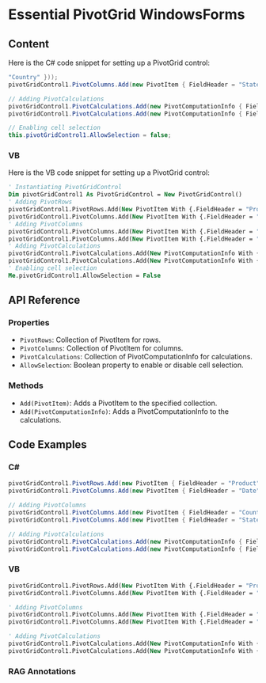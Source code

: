 <!--
source: image
domain: syncfusion-sdk
task: pdf-ocr-to-markdown
language: en (keep original; do not translate)
source_filename: page_031.jpeg
document_name: PivotGrid
page_number: 031
page_id: PivotGrid#page_031
product: Syncfusion Winforms
version: 11.4.0.26
timestamp: 2025-08-09T07:54:36Z
fidelity: lossless
-->

# Essential PivotGrid WindowsForms

## Content

Here is the C# code snippet for setting up a PivotGrid control:

```csharp
"Country" }));
pivotGridControl1.PivotColumns.Add(new PivotItem { FieldHeader = "State" });

// Adding PivotCalculations
pivotGridControl1.PivotCalculations.Add(new PivotComputationInfo { FieldName="Amount", Format="C"});
pivotGridControl1.PivotCalculations.Add(new PivotComputationInfo { FieldName = "Quantity", Format = "#,##0" });

// Enabling cell selection
this.pivotGridControl1.AllowSelection = false;
```

### VB

Here is the VB code snippet for setting up a PivotGrid control:

```vb
' Instantiating PivotGridControl
Dim pivotGridControl1 As PivotGridControl = New PivotGridControl()
' Adding PivotRows
pivotGridControl1.PivotRows.Add(New PivotItem With {.FieldHeader = "Product"})
pivotGridControl1.PivotColumns.Add(New PivotItem With {.FieldHeader = "Date"})
' Adding PivotColumns
pivotGridControl1.PivotColumns.Add(New PivotItem With {.FieldHeader = "Country"})
pivotGridControl1.PivotColumns.Add(New PivotItem With {.FieldHeader = "State"})
' Adding PivotCalculations
pivotGridControl1.PivotCalculations.Add(New PivotComputationInfo With {.FieldName="Amount", .Format="C"})
pivotGridControl1.PivotCalculations.Add(New PivotComputationInfo With {.FieldName = "Quantity", .Format = "#,##0"})
' Enabling cell selection
Me.pivotGridControl1.AllowSelection = False
```

## API Reference

### Properties
- `PivotRows`: Collection of PivotItem for rows.
- `PivotColumns`: Collection of PivotItem for columns.
- `PivotCalculations`: Collection of PivotComputationInfo for calculations.
- `AllowSelection`: Boolean property to enable or disable cell selection.

### Methods
- `Add(PivotItem)`: Adds a PivotItem to the specified collection.
- `Add(PivotComputationInfo)`: Adds a PivotComputationInfo to the calculations.

## Code Examples

### C#
```csharp
pivotGridControl1.PivotRows.Add(new PivotItem { FieldHeader = "Product" });
pivotGridControl1.PivotColumns.Add(new PivotItem { FieldHeader = "Date" });

// Adding PivotColumns
pivotGridControl1.PivotColumns.Add(new PivotItem { FieldHeader = "Country" });
pivotGridControl1.PivotColumns.Add(new PivotItem { FieldHeader = "State" });

// Adding PivotCalculations
pivotGridControl1.PivotCalculations.Add(new PivotComputationInfo { FieldName="Amount", Format="C" });
pivotGridControl1.PivotCalculations.Add(new PivotComputationInfo { FieldName = "Quantity", Format = "#,##0" });
```

### VB
```vb
pivotGridControl1.PivotRows.Add(New PivotItem With {.FieldHeader = "Product"})
pivotGridControl1.PivotColumns.Add(New PivotItem With {.FieldHeader = "Date"})

' Adding PivotColumns
pivotGridControl1.PivotColumns.Add(New PivotItem With {.FieldHeader = "Country"})
pivotGridControl1.PivotColumns.Add(New PivotItem With {.FieldHeader = "State"})

' Adding PivotCalculations
pivotGridControl1.PivotCalculations.Add(New PivotComputationInfo With {.FieldName="Amount", .Format="C"})
pivotGridControl1.PivotCalculations.Add(New PivotComputationInfo With {.FieldName = "Quantity", .Format = "#,##0"})
```

### RAG Annotations
<!-- tags: [PivotGrid, WindowsForms, syncing data, display settings, cell selection] -->
<!-- keywords: [PivotGrid, PivotRows, PivotColumns, PivotItem, PivotComputationInfo, FieldName, Format, AllowSelection] -->